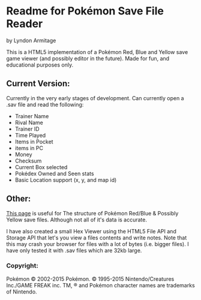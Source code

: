 # Readme for Pok&#233;mon Save File Reader #

by Lyndon Armitage


This is a HTML5 implementation of a Pok&#233;mon Red, Blue and Yellow save game viewer (and possibly editor in the future).
Made for fun, and educational purposes only.

## Current Version: ##

Currently in the very early stages of development.
Can currently open a .sav file and read the following:
* Trainer Name
* Rival Name
* Trainer ID
* Time Played
* Items in Pocket
* items in PC
* Money
* Checksum
* Current Box selected
* Pok&#233;dex Owned and Seen stats
* Basic Location support (x, y, and map id)

## Other: ##

[This page](http://bulbapedia.bulbagarden.net/wiki/Save_data_structure_in_Generation_I) is useful for The structure of Pok&#233;mon Red/Blue & Possibly Yellow save files. Although not all of it's data is accurate.

I have also created a small Hex Viewer using the HTML5 File API and Storage API that let's you view a files contents and write notes.
Note that this may crash your browser for files with a lot of bytes (i.e. bigger files). I have only tested it with .sav files which are 32kb large.

### Copyright: ###

Pok&#233;mon © 2002-2015 Pok&#233;mon. © 1995-2015 Nintendo/Creatures Inc./GAME FREAK inc. TM, ® and Pok&#233;mon character names are trademarks of Nintendo.
